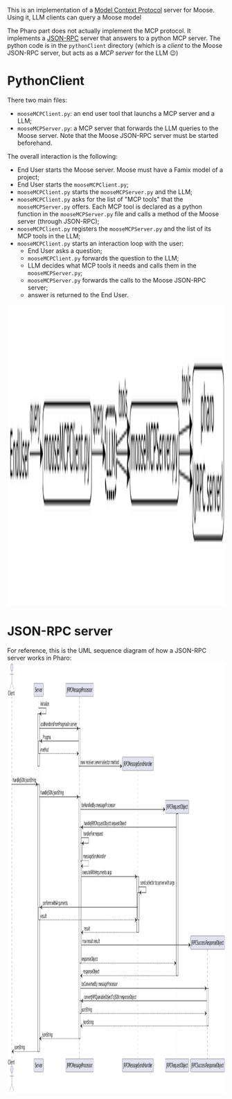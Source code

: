This is an implementation of a [Model Context Protocol](https://modelcontextprotocol.io/docs/getting-started/intro) server for Moose.
Using it, LLM clients can query a Moose model

The Pharo part does not actually implement the MCP protocol.
It implements a [JSON-RPC](https://en.wikipedia.org/wiki/JSON-RPC) server that answers to a python MCP server.
The python code is in the `pythonClient` directory (which is a *client* to the Moose JSON-RPC server, but acts as a *MCP server* for the LLM :wink:)

# PythonClient

There two main files:
- `mooseMCPClient.py`: an end user tool that launchs a MCP server and a LLM;
- `mooseMCPServer.py`: a MCP server that forwards the LLM queries to the Moose server.
  Note that the Moose JSON-RPC server must be started beforehand.

The overall interaction is the following:
- End User starts the Moose server. Moose must have a Famix model of a project;
- End User starts the `mooseMCPClient.py`;
- `mooseMCPClient.py` starts the `mooseMCPServer.py` and the LLM;
- `mooseMCPClient.py` asks for the list of "MCP tools" that the `mooseMCPServer.py` offers.
  Each MCP tool is declared as a python function in the `mooseMCPServer.py` file and calls a method of the Moose server (through JSON-RPC);
- `mooseMCPClient.py` registers the `mooseMCPServer.py` and the list of its MCP tools in the LLM;
- `mooseMCPClient.py` starts an interaction loop with the user:
  - End User asks a question;
  - `mooseMCPClient.py` forwards the question to the LLM;
  - LLM decides what MCP tools it needs and calls them in the `mooseMCPServer.py`;
  - `mooseMCPServer.py` forwards the calls to the Moose JSON-RPC server;
  - answer is returned to the End User.

<img width="618" height="695" alt="pharo-jrcp-uml of the use of the Moose MCP server" src="resources/mcp-server.svg" />

# JSON-RPC server

For reference, this is the UML sequence diagram of how a JSON-RPC server works in Pharo:
<img width="1380" height="997" alt="UML sequence diagram for processing a JRCP request in Pharo" src="resources/pharo-jrcp-uml.png" />
